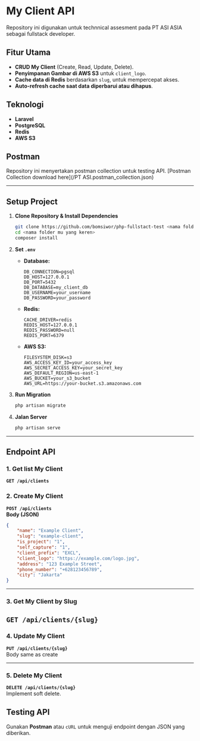 # **My Client API**

Repository ini digunakan untuk technnical assesment pada PT ASI ASIA sebagai fullstack developer.

## **Fitur Utama**

- **CRUD My Client** (Create, Read, Update, Delete).
- **Penyimpanan Gambar di AWS S3** untuk `client_logo`.
- **Cache data di Redis** berdasarkan `slug`, untuk mempercepat akses.
- **Auto-refresh cache saat data diperbarui atau dihapus**.

## **Teknologi**

- **Laravel**
- **PostgreSQL**
- **Redis**
- **AWS S3**

## Postman

Repository ini menyertakan postman collection untuk testing API.
[Postman Collection download here](/PT ASI.postman_collection.json)

---

## **Setup Project**

1. **Clone Repository & Install Dependencies**

    ```sh
    git clone https://github.com/bomsiwor/php-fullstact-test <nama folder mu yg keren>
    cd <nama folder mu yang keren>
    composer install
    ```

2. **Set `.env`**

    - **Database:**

        ```env
        DB_CONNECTION=pgsql
        DB_HOST=127.0.0.1
        DB_PORT=5432
        DB_DATABASE=my_client_db
        DB_USERNAME=your_username
        DB_PASSWORD=your_password
        ```

    - **Redis:**

        ```env
        CACHE_DRIVER=redis
        REDIS_HOST=127.0.0.1
        REDIS_PASSWORD=null
        REDIS_PORT=6379
        ```

    - **AWS S3:**

        ```env
        FILESYSTEM_DISK=s3
        AWS_ACCESS_KEY_ID=your_access_key
        AWS_SECRET_ACCESS_KEY=your_secret_key
        AWS_DEFAULT_REGION=us-east-1
        AWS_BUCKET=your_s3_bucket
        AWS_URL=https://your-bucket.s3.amazonaws.com
        ```

3. **Run Migration**

    ```sh
    php artisan migrate
    ```

4. **Jalan Server**

    ```sh
    php artisan serve
    ```

---

## **Endpoint API**

### 1. Get list My Client

**`GET /api/clients`**

### **2. Create My Client**

**`POST /api/clients`**  
**Body (JSON)**

```json
{
    "name": "Example Client",
    "slug": "example-client",
    "is_project": "1",
    "self_capture": "1",
    "client_prefix": "EXCL",
    "client_logo": "https://example.com/logo.jpg",
    "address": "123 Example Street",
    "phone_number": "+628123456789",
    "city": "Jakarta"
}
```

---

### **3. Get My Client by Slug**

## **`GET /api/clients/{slug}`**

### **4. Update My Client**

**`PUT /api/clients/{slug}`**  
Body same as create

---

### **5. Delete My Client**

**`DELETE /api/clients/{slug}`**  
Implement soft delete.

## **Testing API**

Gunakan **Postman** atau `cURL` untuk menguji endpoint dengan JSON yang diberikan.
